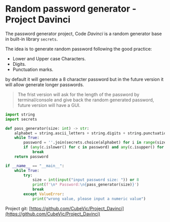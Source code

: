 # Random password generator - Project Davinci

The password generator project, Code *Davinci* is a random generator base in built-in library `secrets`. 

The idea is to generate random password following the good practice: 
* Lower and Upper case Characters.  
* Digits.  
* Punctuation marks.  

 by default it will generate a 8 character password but in the future version it will allow generate longer passwords.

> The frist version will ask for the length of the password by terminal/console and give back the random generated password, future version will have a GUI.
```python
import string
import secrets

def pass_generator(size: int) -> str:
	alphabet = string.ascii_letters + string.digits + string.punctuation
	while True:
		password = ''.join(secrets.choice(alphabet) for i in range(size))
		if (any(c.islower() for c in password) and any(c.isupper() for c in password) and sum(c.isdigit() for c in password) >= size//2):
			break
	return password

if __name__ == "__main__":
	while True:
		try:
			size = int(input("input password size: ")) or 8
			print(f'\n* Password:\n{pass_generator(size)}')
			break
		except ValueError:
			print("wrong value, please input a numeric value")

```

Project git: [https://github.com/CubeVic/Project_Davinci](https://github.com/CubeVic/Project_Davinci)